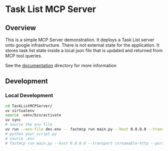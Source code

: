 # Task List MCP Server
## Overview

This is a simple MCP Server demonstration. It deploys a Task List server onto google infrastructure. There is not external state for the application. It stores task list state inside a local json file that is updated and returned from MCP tool queries.

See the [documentation](documentation/) directory for more information


## Development
### Local Development

```bash
cd TaskListMCPServer/
uv virtualenv
source .venv/bin/activate
uv sync
# Source the env file
uv run --env-file dev.env -- fastmcp run main.py --host 0.0.0.0 --transport streamable-http --port 8080
# python your_script.py
# source .env
# fastmcp run main.py --host 0.0.0.0 --transport streamable-http --port 8080
```
